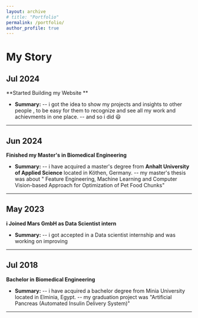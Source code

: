 ```yaml
---
layout: archive
# title: "Portfolio"
permalink: /portfolio/
author_profile: true
---
```



<!-- {% include base_path %}


{% for post in site.portfolio %}
  {% include archive-single.html %}
{% endfor %} -->

# My Story

## Jul 2024
**Started Building my Website **
- **Summary:**
-- i got the idea to show my projects and insights to other people , to be easy for them to recognize and see all my work and achievments in one place. 
-- and so i did 😃    

---

## Jun 2024
**Finished my Master's in Biomedical Engineering**
- **Summary:**
-- i have acquired a master's degree from **Anhalt University of Applied Science** located in Köthen, Germany. 
-- my master's thesis was about " Feature Engineering, Machine Learning and Computer Vision-based Approach for Optimization of Pet Food Chunks"

---

## May 2023
**i Joined Mars GmbH as Data Scientist intern**
- **Summary:**
-- i got accepted in a Data scientist internship and was working on improving 

---

## Jul 2018
**Bachelor in Biomedical Engineering**
- **Summary:**
-- i have acquired a bachelor degree from Minia University located in Elminia, Egypt. 
-- my graduation project was "Artificial Pancreas (Automated Insulin Delivery System)"

---